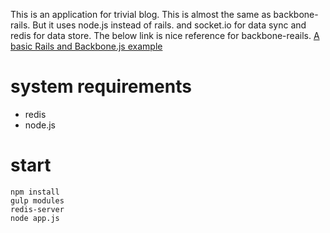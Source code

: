 This is an application for trivial blog.
This is almost the same as backbone-rails.
But it uses node.js instead of rails.
and socket.io for  data sync and redis for data store.
The below link is nice reference for backbone-reails.
[A basic Rails and Backbone.js example](http://blog.crowdint.com/2012/08/28/a-basic-rails-and-backbone-js-example.html "A basic Rails and Backbone.js example")

# system requirements

* redis
* node.js


# start

```sh:command
npm install
gulp modules
redis-server
node app.js
```
